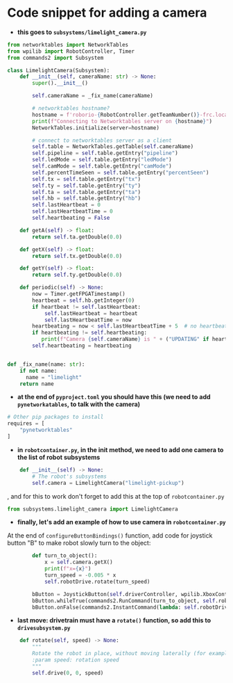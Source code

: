 # Code snippet for adding a camera

- **this goes to `subsystems/limelight_camera.py`**
```python
from networktables import NetworkTables
from wpilib import RobotController, Timer
from commands2 import Subsystem

class LimelightCamera(Subsystem):
    def __init__(self, cameraName: str) -> None:
        super().__init__()

        self.cameraName = _fix_name(cameraName)

        # networktables hostname?
        hostname = f'roborio-{RobotController.getTeamNumber()}-frc.local'
        print(f"Connecting to Networktables server on {hostname}")
        NetworkTables.initialize(server=hostname)

        # connect to networktables server as a client
        self.table = NetworkTables.getTable(self.cameraName)
        self.pipeline = self.table.getEntry("pipeline")
        self.ledMode = self.table.getEntry("ledMode")
        self.camMode = self.table.getEntry("camMode")
        self.percentTimeSeen = self.table.getEntry("percentSeen")
        self.tx = self.table.getEntry("tx")
        self.ty = self.table.getEntry("ty")
        self.ta = self.table.getEntry("ta")
        self.hb = self.table.getEntry("hb")
        self.lastHeartbeat = 0
        self.lastHeartbeatTime = 0
        self.heartbeating = False

    def getA(self) -> float:
        return self.ta.getDouble(0.0)

    def getX(self) -> float:
        return self.tx.getDouble(0.0)

    def getY(self) -> float:
        return self.ty.getDouble(0.0)

    def periodic(self) -> None:
        now = Timer.getFPGATimestamp()
        heartbeat = self.hb.getInteger(0)
        if heartbeat != self.lastHeartbeat:
            self.lastHeartbeat = heartbeat
            self.lastHeartbeatTime = now
        heartbeating = now < self.lastHeartbeatTime + 5  # no heartbeat for 5s => stale camera
        if heartbeating != self.heartbeating:
           print(f"Camera {self.cameraName} is " + ("UPDATING" if heartbeating else "NO LONGER UPDATING"))
        self.heartbeating = heartbeating


def _fix_name(name: str):
    if not name:
      name = "limelight"
    return name
```

- **at the end of `pyproject.toml` you should have this (we need to add `pynetworkatables`, to talk with the camera)**

```python
# Other pip packages to install
requires = [
    "pynetworktables"
]
```

- **in `robotcontainer.py`, in the __init__ method, we need to add one camera to the list of robot subsystems**
```python
    def __init__(self) -> None:
        # The robot's subsystems
        self.camera = LimelightCamera("limelight-pickup")
```

, and for this to work don't forget to add this at the top of `robotcontainer.py`
```python
from subsystems.limelight_camera import LimelightCamera
```

- **finally, let's add an example of how to use camera in `robotcontainer.py`**

At the end of `configureButtonBindings()` function, add code for joystick button "B" to make robot slowly turn to the object:
```python
        def turn_to_object():
            x = self.camera.getX()
            print(f"x={x}")
            turn_speed = -0.005 * x
            self.robotDrive.rotate(turn_speed)

        bButton = JoystickButton(self.driverController, wpilib.XboxController.Button.kB)
        bButton.whileTrue(commands2.RunCommand(turn_to_object, self.robotDrive))
        bButton.onFalse(commands2.InstantCommand(lambda: self.robotDrive.drive(0, 0, 0, False, False)))
```

- **last move: drivetrain must have a `rotate()` function, so add this to `drivesubsystem.py`**
```python
    def rotate(self, speed) -> None:
        """
        Rotate the robot in place, without moving laterally (for example, for aiming)
        :param speed: rotation speed 
        """
        self.drive(0, 0, speed)
```
